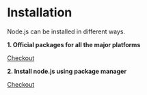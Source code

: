 # Installation

Node.js can be installed in different ways.

**1. Official packages for all the major platforms**

[Checkout](https://nodejs.org/en/download/package-manager)

**2. Install node.js using package manager**

[Checkout](https://nodejs.org/en/download/package-manager/)
